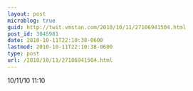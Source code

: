 ```yaml
---
layout: post
microblog: true
guid: http://twit.vmstan.com/2010/10/11/27106941504.html
post_id: 3045981
date: 2010-10-11T22:10:38-0600
lastmod: 2010-10-11T22:10:38-0600
type: post
url: /2010/10/11/27106941504.html
---
```

10/11/10 11:10

